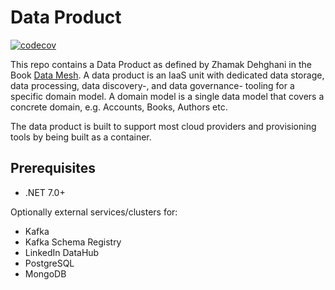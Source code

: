 # Data Product

[![codecov](https://codecov.io/gh/devantler/data-mesh/branch/main/graph/badge.svg?token=9lh1Z59deC)](https://codecov.io/gh/devantler/data-mesh)

This repo contains a Data Product as defined by Zhamak Dehghani in the Book [Data Mesh](https://www.oreilly.com/library/view/data-mesh/9781492092384/). A data product is an IaaS unit with dedicated data storage, data processing, data discovery-, and data governance- tooling for a specific domain model. A domain model is a single data model that covers a concrete domain, e.g. Accounts, Books, Authors etc.

The data product is built to support most cloud providers and provisioning tools by being built as a container.

## Prerequisites

- .NET 7.0+

Optionally external services/clusters for:

- Kafka
- Kafka Schema Registry
- LinkedIn DataHub
- PostgreSQL
- MongoDB
